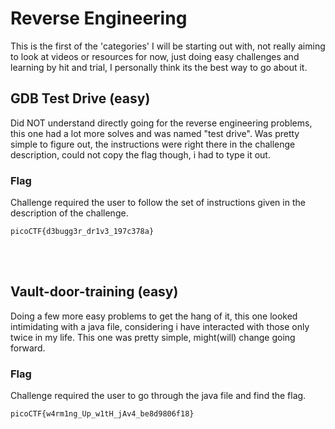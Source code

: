 # Reverse Engineering
This is the first of the 'categories' I will be starting out with, not really aiming to look at videos or resources for now, just doing easy challenges and learning by hit and trial, I personally think its the
best way to go about it.
## GDB Test Drive (easy)
Did NOT understand directly going for the reverse engineering problems, this one had a lot more solves and was named "test drive".
Was pretty simple to figure out, the instructions were right there in the challenge description, could not copy the flag though, i had to type it out.

### Flag
Challenge required the user to follow the set of instructions given in the description of the challenge.
```
picoCTF{d3bugg3r_dr1v3_197c378a}
```
<br>
<br>

## Vault-door-training (easy)
Doing a few more easy problems to get the hang of it, this one looked intimidating with a java file, considering i have interacted with those only twice in my life.
This one was pretty simple, might(will) change going forward.

### Flag
Challenge required the user to go through the java file and find the flag.
```
picoCTF{w4rm1ng_Up_w1tH_jAv4_be8d9806f18}
```
<br>
<br>

